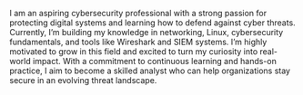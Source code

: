 I am an aspiring cybersecurity professional with a strong passion for protecting digital systems and learning how to defend against cyber threats. Currently, I’m building my knowledge in networking, Linux, cybersecurity fundamentals, and tools like Wireshark and SIEM systems. I’m highly motivated to grow in this field and excited to turn my curiosity into real-world impact. With a commitment to continuous learning and hands-on practice, I aim to become a skilled analyst who can help organizations stay secure in an evolving threat landscape.
